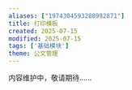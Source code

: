 ```yaml
---
aliases: ["1974304593288992871"]
title: 打印模板
created: 2025-07-15
modified: 2025-07-15
tags: ['基础模块']
theme: 公文管理
---
```


内容维护中，敬请期待......